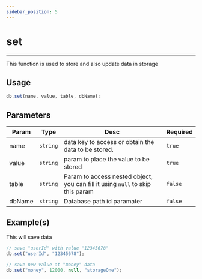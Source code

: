 ```yaml
--- 
sidebar_position: 5
--- 
```


# set
---
This function is used to store and also update data in storage

## Usage
```js
db.set(name, value, table, dbName);
```

## Parameters
| Param | Type | Desc | Required |
|---|---|---|---|
| name | `string` | data key to access or obtain the data to be stored. | `true` |
| value | `string` | param to place the value to be stored | `true` |
| table | `string` | Param to access nested object, you can fill it using `null` to skip this param | `false` |
| dbName | `string` | Database path id paramater | `false` |

## Example(s)
This will save data
```js title="index.js"
// save "userId" with value "12345678"
db.set("userId", "12345678");

// save new value at "money" data
db.set("money", 12000, null, "storageOne");
```